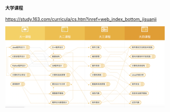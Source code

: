 #### 大学课程

https://study.163.com/curricula/cs.htm?inref=web_index_bottom_jisuanji

![image-20200215202752141](../../pic/image-20200215202752141.png)

